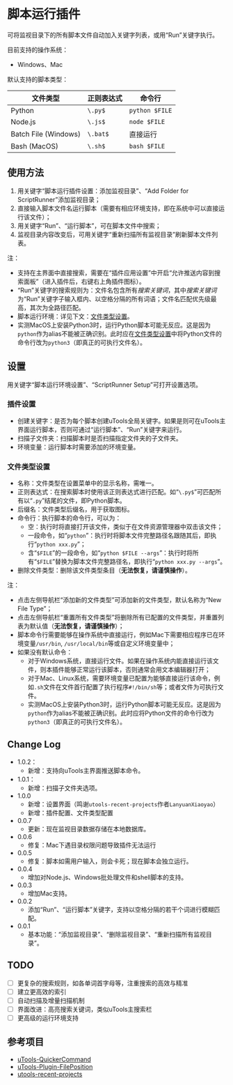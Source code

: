 # 脚本运行插件

可将监视目录下的所有脚本文件自动加入关键字列表，或用“Run”关键字执行。

目前支持的操作系统：

- Windows、Mac

默认支持的脚本类型：

| 文件类型              | 正则表达式 | 命令行         |
|----------------------|----------|----------------|
| Python               | `\.py$`  | `python $FILE` |
| Node.js              | `\.js$`  | `node $FILE`   |
| Batch File (Windows) | `\.bat$` | 直接运行        |
| Bash (MacOS)         | `\.sh$`  | `bash $FILE`   |

## 使用方法

1. 用关键字“脚本运行插件设置：添加监视目录”、“Add Folder for ScriptRunner”添加监视目录；
2. 直接输入脚本文件名运行脚本（需要有相应环境支持，即在系统中可以直接运行该文件）；
3. 用关键字“Run”、“运行脚本”，可在脚本文件中搜索；
4. 监视目录内容改变后，可用关键字“重新扫描所有监视目录”刷新脚本文件列表。

注：

- 支持在主界面中直接搜索，需要在“插件应用设置”中开启“允许推送内容到搜索面板”（进入插件后，右键右上角插件图标）。
- “Run”关键字的搜索规则为：文件名包含所有*搜索关键词*，其中*搜索关键词*为“Run”关键字子输入框内、以空格分隔的所有词语；文件名匹配优先级最高，其次为全路径匹配。
- 脚本运行环境：详见下文：[文件类型设置](#文件类型设置)。
- 实测MacOS上安装Python3时，运行Python脚本可能无反应。这是因为`python`作为alias不能被正确识别。此时应在[文件类型设置](#文件类型设置)中将Python文件的命令行改为`python3`（即真正的可执行文件名）。

## 设置

用关键字“脚本运行环境设置”、“ScriptRunner Setup”可打开设置选项。

### 插件设置

- 创建关键字：是否为每个脚本创建uTools全局关键字。如果是则可在uTools主界面运行脚本，否则可通过“运行脚本”、“Run”关键字来运行。
- 扫描子文件夹：扫描脚本时是否扫描指定文件夹的子文件夹。
- 环境变量：运行脚本时需要添加的环境变量。

### 文件类型设置

- 名称：文件类型在设置菜单中的显示名称，需唯一。
- 正则表达式：在搜索脚本时使用该正则表达式进行匹配。如“`\.py$`”可匹配所有以“`.py`”结尾的文件，即Python脚本。
- 后缀名：文件类型后缀名，用于获取图标。
- 命令行：执行脚本的命令行，可以为：
  - 空：执行时将直接打开该文件，类似于在文件资源管理器中双击该文件；
  - 一段命令，如“`python`”：执行时将脚本文件完整路径名跟随其后，即执行“`python xxx.py`”；
  - 含“`$FILE`”的一段命令，如“`python $FILE --args`”：执行时将所有“`$FILE`”替换为脚本文件完整路径名，即执行“`python xxx.py --args`”。
- 删除文件类型：删除该文件类型条目（**无法恢复，请谨慎操作**）。

注：

- 点击左侧导航栏“添加新的文件类型”可添加新的文件类型，默认名称为“New File Type”；
- 点击左侧导航栏“重置所有文件类型”将删除所有已配置的文件类型，并重置列表为默认值（**无法恢复，请谨慎操作**）；
- 脚本命令行需要能够在操作系统中直接运行，例如Mac下需要相应程序已在环境变量`/usr/bin`, `/usr/local/bin`等或自定义环境变量中；
- 如果没有默认命令：
  - 对于Windows系统，直接运行文件。如果在操作系统内能直接运行该文件，则本插件能够正常运行该脚本，否则通常会用文本编辑器打开；
  - 对于Mac、Linux系统，需要环境变量已配置为能够直接运行该命令，例如`.sh`文件在文件首行配置了执行程序`#!/bin/sh`等；或者文件为可执行文件。
  - 实测MacOS上安装Python3时，运行Python脚本可能无反应。这是因为`python`作为alias不能被正确识别。此时应将Python文件的命令行改为`python3`（即真正的可执行文件名）。

## Change Log

- 1.0.2：
  - 新增：支持向uTools主界面推送脚本命令。
- 1.0.1：
  - 新增：扫描子文件夹选项。
- 1.0.0
  - 新增：设置界面（鸣谢`utools-recent-projects`作者`LanyuanXiaoyao`）
  - 新增：插件配置、文件类型配置
- 0.0.7
  - 更新：现在监视目录数据存储在本地数据库。
- 0.0.6
  - 修复：Mac下遇目录权限问题导致插件无法运行
- 0.0.5
  - 修复：脚本如需用户输入，则会卡死；现在脚本会独立运行。
- 0.0.4
  - 增加对Node.js、Windows批处理文件和shell脚本的支持。
- 0.0.3
  - 增加Mac支持。
- 0.0.2
  - 添加“Run”、“运行脚本”关键字，支持以空格分隔的若干个词进行模糊匹配。
- 0.0.1
  - 基本功能：“添加监视目录”、“删除监视目录”、“重新扫描所有监视目录”。

## TODO

- [ ] 更复杂的搜索规则，如各单词首字母等，注重搜索的高效与精准
- [ ] 建立更高效的索引
- [ ] 自动扫描及增量扫描机制
- [ ] 界面改进：高亮搜索关键词，类似uTools主搜索栏
- [ ] 更高级的运行环境支持

## 参考项目

- [uTools-QuickerCommand](https://github.com/fofolee/uTools-QuickerCommand)
- [uTools-Plugin-FilePosition](https://github.com/feinir/uTools-Plugin-FilePosition)
- [utools-recent-projects](https://github.com/LanyuanXiaoyao-Studio/utools-recent-projects)
